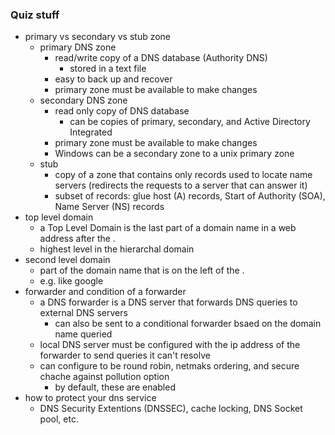 ### Quiz stuff
- primary vs secondary vs stub zone
	- primary DNS zone
		- read/write copy of a DNS database (Authority DNS)
			- stored in a text file
		- easy to back up and recover
		- primary zone must be available to make changes 
	- secondary DNS zone
		- read only copy of DNS database
			- can be copies of primary, secondary, and Active Directory Integrated
		- primary zone must be available to make changes 
		- Windows can be a secondary zone to a unix primary zone 
	- stub
		- copy of a zone that contains only records used to locate name servers (redirects the requests to a server that can answer it)
		- subset of records: glue host (A) records, Start of Authority (SOA), Name Server (NS) records 
- top level domain
	- a Top Level Domain is the last part of a domain name in a web address after the .
	- highest level in the hierarchal domain 
- second level domain
	- part of the domain name that is on the left of the .
	- e.g. like google
- forwarder and condition of a forwarder
	- a DNS forwarder is a DNS server that forwards DNS queries to external DNS servers 
		- can also be sent to a conditional forwarder bsaed on the domain name queried 
	- local DNS server must be configured with the ip address of the forwarder to send queries it can't resolve
	- can configure to be round robin, netmaks ordering, and secure chache against pollution option 
		- by default, these are enabled 
- how to protect your dns service 
	- DNS Security Extentions (DNSSEC), cache locking, DNS Socket pool, etc. 
